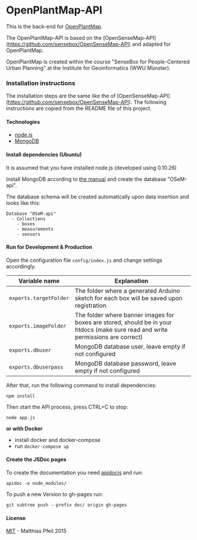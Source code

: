 OpenPlantMap-API
================
This is the back-end for [OpenPlantMap](http://opensensemap.org).

The OpenPlantMap-API is based on the [OpenSenseMap-API] (https://github.com/sensebox/OpenSenseMap-API) and adapted for OpenPlantMap.

OpenPlantMap is created within the course "SenseBox for People-Centered Urban Planning" at the Institute for Geoinformatics (WWU Münster).

### Installation instructions
The installation steps are the same like the of [OpenSenseMap-API] (https://github.com/sensebox/OpenSenseMap-API).
The following instructions are copied from the README file of this project.
#### Technologies

* [node.js]
* [MongoDB]

#### Install dependencies (Ubuntu)

It is assumed that you have installed node.js (developed using 0.10.26)

Install MongoDB according to [the manual](http://docs.mongodb.org/manual/installation/) and create the database "OSeM-api".

The database schema will be created automatically upon data insertion and looks like this:
```
Database "OSeM-api"
  - Collections
    - boxes
    - measurements
    - sensors
```

#### Run for Development & Production

Open the configuration file ```config/index.js``` and change settings accordingly.

|Variable name             | Explanation|
|--------------------------|---------------|
|```exports.targetFolder```|The folder where a generated Arduino sketch for each box will be saved upon registration|
|```exports.imageFolder``` |The folder where banner images for boxes are stored, should be in your htdocs (make sure read and write permissions are correct)|
|```exports.dbuser```      |MongoDB database user, leave empty if not configured|
|```exports.dbuserpass```  |MongoDB database password, leave empty if not configured|

After that, run the following command to install dependencies:

```npm install```

Then start the API process, press CTRL+C to stop:

```
node app.js
```

**or with Docker**
- install docker and docker-compose
- run `docker-compose up`

#### Create the JSDoc pages

To create the documentation you need [apidocjs](http://apidocjs.com/) and run:
```
apidoc -e node_modules/
```

To push a new Version to gh-pages run:
```
git subtree push --prefix doc/ origin gh-pages
```

#### License

[MIT](license.md) - Matthias Pfeil 2015

[node.js]:http://nodejs.org/
[MongoDB]:http://www.mongodb.com/
